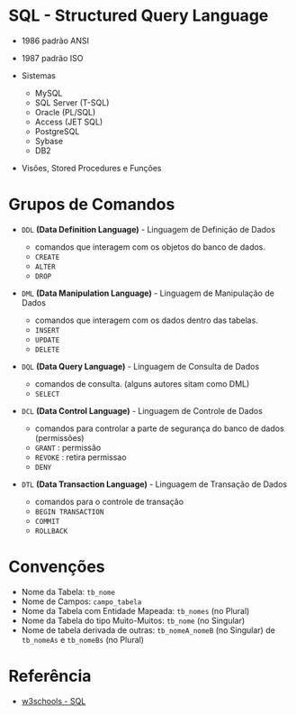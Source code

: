 # SQL - Structured Query Language

- 1986 padrão ANSI
- 1987 padrão ISO

- Sistemas
  - MySQL
  - SQL Server (T-SQL)
  - Oracle (PL/SQL)
  - Access (JET SQL)
  - PostgreSQL
  - Sybase
  - DB2

- Visões, Stored Procedures e Funções

# Grupos de Comandos

- `DDL` **(Data Definition Language)** - Linguagem de Definição de Dados
  -  comandos que interagem com os objetos do banco de dados.
  - `CREATE`
  - `ALTER`
  - `DROP`

- `DML` **(Data Manipulation Language)** - Linguagem de Manipulação de Dados
  - comandos que interagem com os dados dentro das tabelas.
  - `INSERT`
  - `UPDATE`
  - `DELETE`

- `DQL` **(Data Query Language)** - Linguagem de Consulta de Dados
  - comandos de consulta. (alguns autores sitam como DML)
  - `SELECT`

- `DCL` **(Data Control Language)** - Linguagem de Controle de Dados
  - comandos para controlar a parte de segurança do banco de dados (permissões)
  - `GRANT` : permissão
  - `REVOKE` : retira permissao
  - `DENY`

- `DTL` **(Data Transaction Language)** - Linguagem de Transação de Dados
  - comandos para o controle de transação
  - `BEGIN TRANSACTION` 
  - `COMMIT` 
  - `ROLLBACK`

# Convenções
- Nome da Tabela: `tb_nome`
- Nome de Campos: `campo_tabela` 
- Nome da Tabela com Entidade Mapeada: `tb_nomes` (no Plural)
- Nome da Tabela do tipo Muito-Muitos: `tb_nome` (no Singular)
- Nome de tabela derivada de outras: `tb_nomeA_nomeB` (no Singular) de `tb_nomeAs` e `tb_nomeBs` (no Plural)


# Referência
- [w3schools - SQL](https://www.w3schools.com/sql/sql_view.asp)

